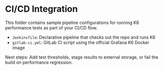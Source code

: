 # CI/CD Integration

This folder contains sample pipeline configurations for running K6 performance tests as part of your CI/CD flow.

- `Jenkinsfile`: Declarative pipeline that checks out the repo and runs K6
- `gitlab-ci.yml`: GitLab CI script using the official Grafana K6 Docker image

Next steps: Add test thresholds, stage results to external storage, or fail the build on performance regression.
